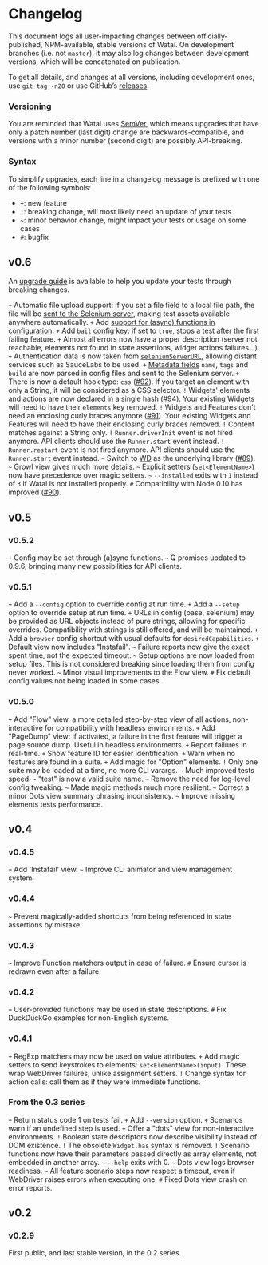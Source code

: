 Changelog
=========

This document logs all user-impacting changes between officially-published, NPM-available, stable versions of Watai.
On development branches (i.e. not `master`), it may also log changes between development versions, which will be concatenated on publication.

To get all details, and changes at all versions, including development ones, use `git tag -n20` or use GitHub’s [releases](https://github.com/MattiSG/Watai/releases).

### Versioning

You are reminded that Watai uses [SemVer](http://semver.org), which means upgrades that have only a patch number (last digit) change are backwards-compatible, and versions with a minor number (second digit) are possibly API-breaking.


### Syntax

To simplify upgrades, each line in a changelog message is prefixed with one of the following symbols:

- `+`: new feature
- `!`: breaking change, will most likely need an update of your tests
- `~`: minor behavior change, might impact your tests or usage on some cases
- `#`: bugfix


v0.6
----

An [upgrade guide](https://github.com/MattiSG/Watai/wiki/Upgrading-from-v0-5-to-v0-6) is available to help you update your tests through breaking changes.

`+` Automatic file upload support: if you set a file field to a local file path, the file will be [sent to the Selenium server](http://sauceio.com/index.php/2012/03/selenium-tips-uploading-files-in-remote-webdriver/), making test assets available anywhere automatically.
`+` Add [support for (async) functions in configuration](https://github.com/MattiSG/Watai/wiki/Configuration#async-config).
`+` Add [`bail` config key](https://github.com/MattiSG/Watai/wiki/Configuration#bail): if set to `true`, stops a test after the first failing feature.
`+` Almost all errors now have a proper description (server not reachable, elements not found in state assertions, widget actions failures…).
`+` Authentication data is now taken from [`seleniumServerURL`](https://github.com/MattiSG/Watai/wiki/Configuration#seleniumserverurl), allowing distant services such as SauceLabs to be used.
`+` [Metadata fields](https://github.com/MattiSG/Watai/wiki/Configuration#metadata) `name`, `tags` and `build` are now parsed in config files and sent to the Selenium server.
`+` There is now a default hook type: `css` ([#92](https://github.com/MattiSG/Watai/pull/92)). If you target an element with only a String, it will be considered as a CSS selector.
`!` Widgets' elements and actions are now declared in a single hash ([#94](https://github.com/MattiSG/Watai/pull/94)). Your existing Widgets will need to have their `elements` key removed.
`!` Widgets and Features don't need an enclosing curly braces anymore ([#91](https://github.com/MattiSG/Watai/pull/91)). Your existing Widgets and Features will need to have their enclosing curly braces removed.
`!` Content matches against a String only.
`!` `Runner.driverInit` event is not fired anymore. API clients should use the `Runner.start` event instead.
`!` `Runner.restart` event is not fired anymore. API clients should use the `Runner.start` event instead.
`~` Switch to [WD](https://github.com/admc/wd) as the underlying library ([#89](https://github.com/MattiSG/Watai/pull/89)).
`~` Growl view gives much more details.
`~` Explicit setters (`set<ElementName>`) now have precedence over magic setters.
`~` `--installed` exits with `1` instead of `3` if Watai is not installed properly.
`#` Compatibility with Node 0.10 has improved ([#90](https://github.com/MattiSG/Watai/pull/90)).


v0.5
----

### v0.5.2

`+` Config may be set through (a)sync functions.
`~` Q promises updated to 0.9.6, bringing many new possibilities for API clients.


### v0.5.1

`+` Add a `--config` option to override config at run time.
`+` Add a `--setup` option to override setup at run time.
`+` URLs in config (base, selenium) may be provided as URL objects instead of pure strings, allowing for specific overrides. Compatibility with strings is still offered, and will be maintained.
`+` Add a `browser` config shortcut with usual defaults for `desiredCapabilities`.
`+` Default view now includes "Instafail".
`~` Failure reports now give the exact spent time, not the expected timeout.
`~` Setup options are now loaded from setup files. This is not considered breaking since loading them from config never worked.
`~` Minor visual improvements to the Flow view.
`#` Fix default config values not being loaded in some cases.


### v0.5.0

`+` Add "Flow" view, a more detailed step-by-step view of all actions, non-interactive for compatibility with headless environments.
`+` Add "PageDump" view: if activated, a failure in the first feature will trigger a page source dump. Useful in headless environments.
`+` Report failures in real-time.
`+` Show feature ID for easier identification.
`+` Warn when no features are found in a suite.
`+` Add magic for "Option" elements.
`!` Only one suite may be loaded at a time, no more CLI varargs.
`~` Much improved tests speed.
`~` "test" is now a valid suite name.
`~` Remove the need for log-level config tweaking.
`~` Made magic methods much more resilient.
`~` Correct a minor Dots view summary phrasing inconsistency.
`~` Improve missing elements tests performance.


v0.4
----

### v0.4.5

`+` Add 'Instafail' view.
`~` Improve CLI animator and view management system.


### v0.4.4

`~` Prevent magically-added shortcuts from being referenced in state assertions by mistake.


### v0.4.3

`~` Improve Function matchers output in case of failure.
`#` Ensure cursor is redrawn even after a failure.


### v0.4.2
`+` User-provided functions may be used in state descriptions.
`#` Fix DuckDuckGo examples for non-English systems.


### v0.4.1

`+` RegExp matchers may now be used on value attributes.
`+` Add magic setters to send keystrokes to elements: `set<ElementName>(input)`. These wrap WebDriver failures, unlike assignment setters.
`!` Change syntax for action calls: call them as if they were immediate functions.


### From the 0.3 series

`+` Return status code 1 on tests fail.
`+` Add `--version` option.
`+` Scenarios warn if an undefined step is used.
`+` Offer a "dots" view for non-interactive environments.
`!` Boolean state descriptors now describe visibility instead of DOM existence.
`!` The obsolete `Widget.has` syntax is removed.
`!` Scenario functions now have their parameters passed directly as array elements, not embedded in another array.
`~` `--help` exits with 0.
`~` Dots view logs browser readiness.
`~` All feature scenario steps now respect a timeout, even if WebDriver raises errors when executing one.
`#` Fixed Dots view crash on error reports.


v0.2
----

### v0.2.9

First public, and last stable version, in the 0.2 series.
